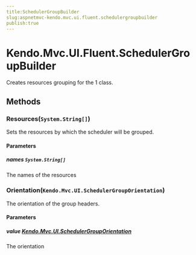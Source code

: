 ```yaml
---
title:SchedulerGroupBuilder
slug:aspnetmvc-kendo.mvc.ui.fluent.schedulergroupbuilder
publish:true
---
```


# Kendo.Mvc.UI.Fluent.SchedulerGroupBuilder
Creates resources grouping for the 1 class.



## Methods

### Resources(`System.String[]`)
Sets the resources by which the scheduler will be grouped.


#### Parameters

##### names `System.String[]`
The names of the resources





### Orientation(`Kendo.Mvc.UI.SchedulerGroupOrientation`)
The orientation of the group headers.


#### Parameters

##### value [Kendo.Mvc.UI.SchedulerGroupOrientation](/api/wrappers/aspnet-mvc/Kendo.Mvc.UI/SchedulerGroupOrientation)
The orientation






